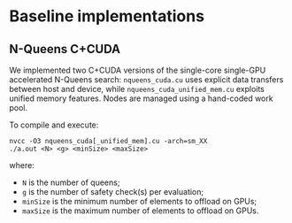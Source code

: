 # Baseline implementations

## N-Queens C+CUDA

We implemented two C+CUDA versions of the single-core single-GPU accelerated N-Queens
search: `nqueens_cuda.cu` uses explicit data transfers between host and device, while
`nqueens_cuda_unified_mem.cu` exploits unified memory features.
Nodes are managed using a hand-coded work pool.

To compile and execute:
```
nvcc -O3 nqueens_cuda[_unified_mem].cu -arch=sm_XX
./a.out <N> <g> <minSize> <maxSize>
```
where:
- `N` is the number of queens;
- `g` is the number of safety check(s) per evaluation;
- `minSize` is the minimum number of elements to offload on GPUs;
- `maxSize` is the maximum number of elements to offload on GPUs.
